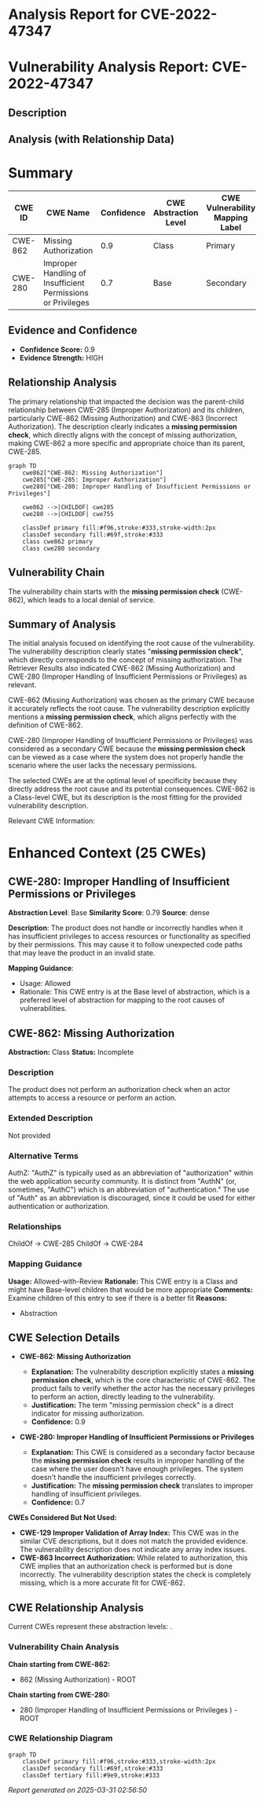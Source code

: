 # Analysis Report for CVE-2022-47347

# Vulnerability Analysis Report: CVE-2022-47347

## Description



## Analysis (with Relationship Data)

# Summary
| CWE ID | CWE Name | Confidence | CWE Abstraction Level | CWE Vulnerability Mapping Label | CWE-Vulnerability Mapping Notes |
|---|---|---|---|---|---|
| CWE-862 | Missing Authorization | 0.9 | Class | Primary | Allowed-with-Review |
| CWE-280 | Improper Handling of Insufficient Permissions or Privileges | 0.7 | Base | Secondary | Allowed |

## Evidence and Confidence

*   **Confidence Score:** 0.9
*   **Evidence Strength:** HIGH

## Relationship Analysis
The primary relationship that impacted the decision was the parent-child relationship between CWE-285 (Improper Authorization) and its children, particularly CWE-862 (Missing Authorization) and CWE-863 (Incorrect Authorization). The description clearly indicates a **missing permission check**, which directly aligns with the concept of missing authorization, making CWE-862 a more specific and appropriate choice than its parent, CWE-285.

```mermaid
graph TD
    cwe862["CWE-862: Missing Authorization"]
    cwe285["CWE-285: Improper Authorization"]
    cwe280["CWE-280: Improper Handling of Insufficient Permissions or Privileges"]

    cwe862 -->|CHILDOF| cwe285
    cwe280 -->|CHILDOF| cwe755

    classDef primary fill:#f96,stroke:#333,stroke-width:2px
    classDef secondary fill:#69f,stroke:#333
    class cwe862 primary
    class cwe280 secondary
```

## Vulnerability Chain
The vulnerability chain starts with the **missing permission check** (CWE-862), which leads to a local denial of service.

## Summary of Analysis
The initial analysis focused on identifying the root cause of the vulnerability. The vulnerability description clearly states "**missing permission check**", which directly corresponds to the concept of missing authorization. The Retriever Results also indicated CWE-862 (Missing Authorization) and CWE-280 (Improper Handling of Insufficient Permissions or Privileges) as relevant.

CWE-862 (Missing Authorization) was chosen as the primary CWE because it accurately reflects the root cause. The vulnerability description explicitly mentions a **missing permission check**, which aligns perfectly with the definition of CWE-862.

CWE-280 (Improper Handling of Insufficient Permissions or Privileges) was considered as a secondary CWE because the **missing permission check** can be viewed as a case where the system does not properly handle the scenario where the user lacks the necessary permissions.

The selected CWEs are at the optimal level of specificity because they directly address the root cause and its potential consequences. CWE-862 is a Class-level CWE, but its description is the most fitting for the provided vulnerability description.

Relevant CWE Information:

# Enhanced Context (25 CWEs)

## CWE-280: Improper Handling of Insufficient Permissions or Privileges 
**Abstraction Level**: Base
**Similarity Score**: 0.79
**Source**: dense

**Description**:
The product does not handle or incorrectly handles when it has insufficient privileges to access resources or functionality as specified by their permissions. This may cause it to follow unexpected code paths that may leave the product in an invalid state.

**Mapping Guidance**:
- Usage: Allowed
- Rationale: This CWE entry is at the Base level of abstraction, which is a preferred level of abstraction for mapping to the root causes of vulnerabilities.

## CWE-862: Missing Authorization
**Abstraction:** Class
**Status:** Incomplete

### Description
The product does not perform an authorization check when an actor attempts to access a resource or perform an action.

### Extended Description
Not provided

### Alternative Terms
AuthZ: "AuthZ" is typically used as an abbreviation of "authorization" within the web application security community. It is distinct from "AuthN" (or, sometimes, "AuthC") which is an abbreviation of "authentication." The use of "Auth" as an abbreviation is discouraged, since it could be used for either authentication or authorization.

### Relationships
ChildOf -> CWE-285
ChildOf -> CWE-284

### Mapping Guidance
**Usage:** Allowed-with-Review
**Rationale:** This CWE entry is a Class and might have Base-level children that would be more appropriate
**Comments:** Examine children of this entry to see if there is a better fit
**Reasons:**
- Abstraction

## CWE Selection Details

*   **CWE-862: Missing Authorization**
    *   **Explanation:** The vulnerability description explicitly states a **missing permission check**, which is the core characteristic of CWE-862. The product fails to verify whether the actor has the necessary privileges to perform an action, directly leading to the vulnerability.
    *   **Justification:** The term "missing permission check" is a direct indicator for missing authorization.
    *   **Confidence:** 0.9

*   **CWE-280: Improper Handling of Insufficient Permissions or Privileges**
    *   **Explanation:** This CWE is considered as a secondary factor because the **missing permission check** results in improper handling of the case where the user doesn't have enough privileges. The system doesn't handle the insufficient privileges correctly.
    *   **Justification:** The **missing permission check** translates to improper handling of insufficient privileges.
    *   **Confidence:** 0.7

**CWEs Considered But Not Used:**

*   **CWE-129 Improper Validation of Array Index:** This CWE was in the similar CVE descriptions, but it does not match the provided evidence. The vulnerability description does not indicate any array index issues.
*   **CWE-863 Incorrect Authorization:** While related to authorization, this CWE implies that an authorization check is performed but is done incorrectly. The vulnerability description states the check is completely missing, which is a more accurate fit for CWE-862.


## CWE Relationship Analysis

Current CWEs represent these abstraction levels: .


### Vulnerability Chain Analysis

**Chain starting from CWE-862:**
- 862 (Missing Authorization) - ROOT


**Chain starting from CWE-280:**
- 280 (Improper Handling of Insufficient Permissions or Privileges ) - ROOT



### CWE Relationship Diagram

```mermaid
graph TD
    classDef primary fill:#f96,stroke:#333,stroke-width:2px
    classDef secondary fill:#69f,stroke:#333
    classDef tertiary fill:#9e9,stroke:#333
```



*Report generated on 2025-03-31 02:56:50*
